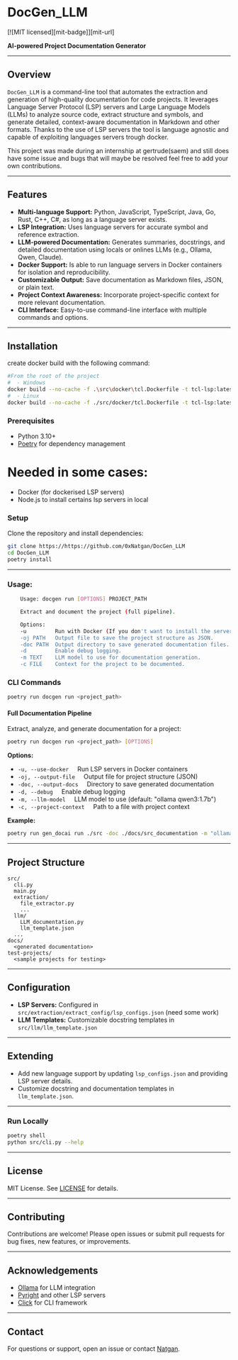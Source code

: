 # DocGen_LLM
[![MIT licensed][mit-badge]][mit-url]

**AI-powered Project Documentation Generator**

---

## Overview

`DocGen_LLM` is a command-line tool that automates the extraction and generation of high-quality documentation for code projects. It leverages Language Server Protocol (LSP) servers and Large Language Models (LLMs) to analyze source code, extract structure and symbols, and generate detailed, context-aware documentation in Markdown and other formats.
Thanks to the use of LSP servers the tool is language agnostic and capable of exploiting languages servers trough docker.


This project was made during an internship at gertrude(saem) and still does have some issue and bugs that will maybe be resolved feel free to add your own contributions.

---

## Features

- **Multi-language Support:** Python, JavaScript, TypeScript, Java, Go, Rust, C++, C#, as long as a language server exists.
- **LSP Integration:** Uses language servers for accurate symbol and reference extraction.
- **LLM-powered Documentation:** Generates summaries, docstrings, and detailed documentation using locals or onlines LLMs (e.g., Ollama, Qwen, Claude).
- **Docker Support:** Is able to run language servers in Docker containers for isolation and reproducibility.
- **Customizable Output:** Save documentation as Markdown files, JSON, or plain text.
- **Project Context Awareness:** Incorporate project-specific context for more relevant documentation.
- **CLI Interface:** Easy-to-use command-line interface with multiple commands and options.

---

## Installation

create docker build with the following command:

```sh
#From the root of the project
#  - Windows
docker build --no-cache -f .\src\docker\tcl.Dockerfile -t tcl-lsp:latest .
#  - Linux
docker build --no-cache -f ./src/docker/tcl.Dockerfile -t tcl-lsp:latest .
```

### Prerequisites

- Python 3.10+
- [Poetry](https://python-poetry.org/) for dependency management

# Needed in some cases:

- Docker (for dockerised LSP servers)
- Node.js to install certains lsp servers in local

### Setup

Clone the repository and install dependencies:

```sh
git clone https://https://github.com/0xNatgan/DocGen_LLM
cd DocGen_LLM
poetry install
```

---

### Usage:

```sh
    Usage: docgen run [OPTIONS] PROJECT_PATH

    Extract and document the project (full pipeline).

    Options:
    -u         Run with Docker (If you don't want to install the server).
    -oj PATH   Output file to save the project structure as JSON.
    -doc PATH  Output directory to save generated documentation files.
    -d         Enable debug logging.
    -m TEXT    LLM model to use for documentation generation.
    -c FILE    Context for the project to be documented.
```

### CLI Commands

```sh
poetry run docgen run <project_path> 

```

#### Full Documentation Pipeline

Extract, analyze, and generate documentation for a project:

```sh
poetry run docgen run <project_path> [OPTIONS]
```

**Options:**
- `-u, --use-docker` &nbsp;&nbsp;&nbsp;&nbsp;Run LSP servers in Docker containers
- `-oj, --output-file` &nbsp;&nbsp;&nbsp;&nbsp;Output file for project structure (JSON)
- `-doc, --output-docs` &nbsp;&nbsp;&nbsp;&nbsp;Directory to save generated documentation
- `-d, --debug` &nbsp;&nbsp;&nbsp;&nbsp;Enable debug logging
- `-m, --llm-model` &nbsp;&nbsp;&nbsp;&nbsp;LLM model to use (default: "ollama qwen3:1.7b")
- `-c, --project-context` &nbsp;&nbsp;&nbsp;&nbsp;Path to a file with project context

**Example:**

```sh
poetry run gen_docai run ./src -doc ./docs/src_documentation -m "ollama qwen3:1.7b"
```

---

## Project Structure

```
src/
  cli.py
  main.py
  extraction/
    file_extractor.py
    ...
  llm/
    LLM_documentation.py
    llm_template.json
  ...
docs/
  <generated documentation>
test-projects/
  <sample projects for testing>
```

---

## Configuration

- **LSP Servers:** Configured in `src/extraction/extract_config/lsp_configs.json` (need some work)
- **LLM Templates:** Customizable docstring templates in `src/llm/llm_template.json`

---

## Extending

- Add new language support by updating `lsp_configs.json` and providing LSP server details.
- Customize docstring and documentation templates in `llm_template.json`.

---


### Run Locally

```sh
poetry shell
python src/cli.py --help
```

---

## License

MIT License. See [LICENSE](LICENSE) for details.

---

## Contributing

Contributions are welcome! Please open issues or submit pull requests for bug fixes, new features, or improvements.

---

## Acknowledgements

- [Ollama](https://ollama.com/) for LLM integration
- [Pyright](https://github.com/microsoft/pyright) and other LSP servers
- [Click](https://click.palletsprojects.com/) for CLI framework

---

## Contact

For questions or support, open an issue or contact [Natgan](mailto:Natgan@git.com).
